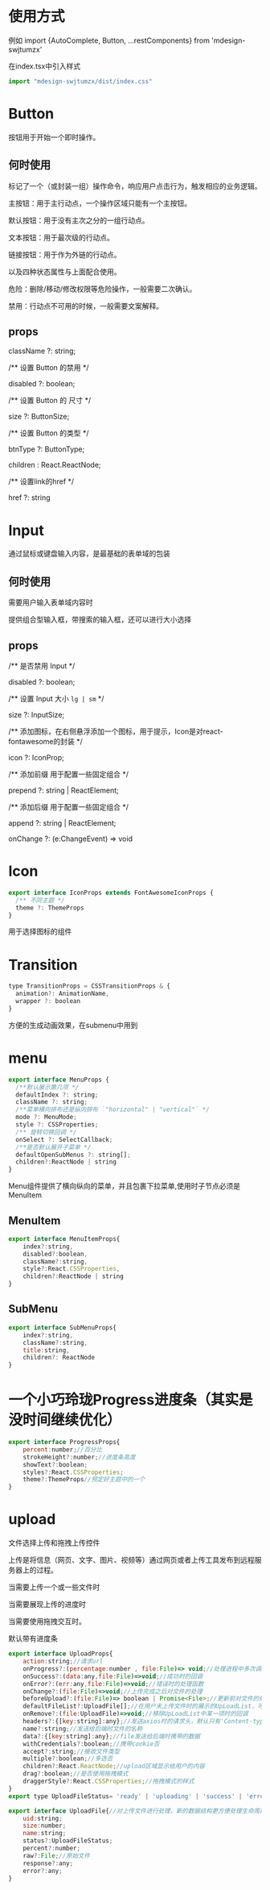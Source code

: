 # 使用方式
例如
import {AutoComplete, Button, ...restComponents} from 'mdesign-swjtumzx'

在index.tsx中引入样式
```js
import "mdesign-swjtumzx/dist/index.css"
```


# Button
 
 按钮用于开始一个即时操作。
 
 ## 何时使用
 
 标记了一个（或封装一组）操作命令，响应用户点击行为，触发相应的业务逻辑。
 
  主按钮：用于主行动点，一个操作区域只能有一个主按钮。

  默认按钮：用于没有主次之分的一组行动点。

  文本按钮：用于最次级的行动点。

  链接按钮：用于作为外链的行动点。
 
 以及四种状态属性与上面配合使用。
 
  危险：删除/移动/修改权限等危险操作，一般需要二次确认。

  禁用：行动点不可用的时候，一般需要文案解释。

  ## props
  className ?: string;

   /** 设置 Button 的禁用 */

   disabled ?: boolean;

   /** 设置 Button 的 尺寸 */

   size ?: ButtonSize;

   /** 设置 Button 的类型 */

   btnType ?: ButtonType;

   children : React.ReactNode;

   /** 设置link的href */

   href ?: string

# Input
通过鼠标或键盘输入内容，是最基础的表单域的包装

## 何时使用
需要用户输入表单域内容时

提供组合型输入框，带搜索的输入框，还可以进行大小选择

## props
/** 是否禁用 Input */

  disabled ?: boolean;

  /** 设置 Input 大小 `lg | sm` */

  size ?: InputSize;

  /** 添加图标，在右侧悬浮添加一个图标，用于提示，Icon是对react-fontawesome的封装 */ 

  icon ?: IconProp;

  /** 添加前缀 用于配置一些固定组合 */

  prepend ?: string | ReactElement;

  /** 添加后缀 用于配置一些固定组合 */

  append ?: string | ReactElement;

  onChange ?: (e:ChangeEvent<HTMLInputElement>) => void

# Icon
```js
export interface IconProps extends FontAwesomeIconProps {
  /** 不同主题 */
  theme ?: ThemeProps
}
```
用于选择图标的组件

# Transition
```js
type TransitionProps = CSSTransitionProps & { 
  animation?: AnimationName,
  wrapper ?: boolean
}
```
方便的生成动画效果，在submenu中用到

# menu
```js
export interface MenuProps {
  /**默认展示第几项 */
  defaultIndex ?: string;
  className ?: string;
  /**菜单横向排布还是纵向排布 `"horizontal" | "vertical"` */
  mode ?: MenuMode;
  style ?: CSSProperties;
  /** 旋转切换回调 */
  onSelect ?: SelectCallback;
  /**是否默认展开子菜单 */
  defaultOpenSubMenus ?: string[];
  children?:ReactNode | string
}
```
Menu组件提供了横向纵向的菜单，并且包裹下拉菜单,使用时子节点必须是MenuItem

## MenuItem
```js
export interface MenuItemProps{
    index?:string,
    disabled?:boolean,
    className?:string,
    style?:React.CSSProperties,
    children?:ReactNode | string
}
```


## SubMenu
```js
export interface SubMenuProps{
    index?:string,
    className?:string,
    title:string,
    children?: ReactNode 
}
```

# 一个小巧玲珑Progress进度条（其实是没时间继续优化）

```js
export interface ProgressProps{
    percent:number;//百分比
    strokeHeight?:number;//进度条高度
    showText?:boolean;
    styles?:React.CSSProperties;
    theme?:ThemeProps//预定好主题中的一个
}
```

# upload
        
文件选择上传和拖拽上传控件

上传是将信息（网页、文字、图片、视频等）通过网页或者上传工具发布到远程服务器上的过程。

当需要上传一个或一些文件时

当需要展现上传的进度时

当需要使用拖拽交互时。

默认带有进度条
```js
export interface UploadProps{
    action:string;//请求url
    onProgress?:(percentage:number , file:File)=> void;//处理进程中多次调用
    onSuccess?:(data:any,file:File)=>void;//成功时的回调
    onError?:(err:any,file:File)=>void;//错误时的处理函数
    onChange?:(file:File)=>void;//上传完成之后对文件的处理
    beforeUpload?:(file:File)=> boolean | Promise<File>;//更新前对文件的处理
    defaultFileList?:UploadFile[];//在用户未上传文件时的展示的UpLoadList，可以用来提示用户上传哪些文件
    onRemove?:(file:UploadFile)=>void;//移除UpLoadList中某一项时的回调
    headers?:{[key:string]:any};//发送axios时的请求头，默认只有'Content-type':'multipart/form-data'
    name?:string;//发送给后端时文件的名称
    data?:{[key:string]:any};//file发送给后端时携带的数据
    withCredentials?:boolean;//携带cookie否
    accept?:string;//接收文件类型
    multiple?:boolean;//多选否
    children?:React.ReactNode;//upload区域显示给用户的内容
    drag?:boolean;//是否使用拖拽模式
    draggerStyle?:React.CSSProperties;//拖拽模式的样式
}
export type UploadFileStatus= 'ready' | 'uploading' | 'success' | 'error'

export interface UploadFile{//对上传文件进行处理，新的数据结构更方便处理生命周期中的事件
    uid:string;
    size:number;
    name:string;
    status?:UploadFileStatus;
    percent?:number;
    raw?:File;//原始文件
    response?:any;
    error?:any;
}
```